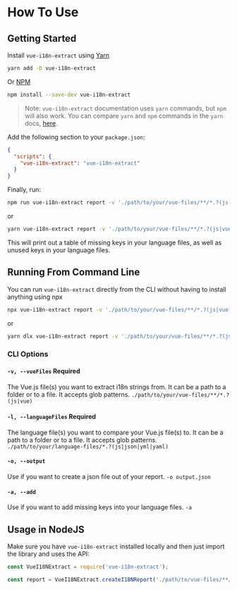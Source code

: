 # How To Use
## Getting Started

Install `vue-i18n-extract` using [Yarn](https://yarnpkg.com)
```sh
yarn add -D vue-i18n-extract
```
Or [NPM](https://www.npmjs.com/)
```sh
npm install --save-dev vue-i18n-extract
```

> Note: `vue-i18n-extract` documentation uses `yarn` commands, but `npm` will also work. You can compare `yarn` and `npm` commands in the `yarn` docs, [here](https://yarnpkg.com/en/docs/migrating-from-npm#toc-cli-commands-comparison).

Add the following section to your `package.json`:
```json
{
  "scripts": {
    "vue-i18n-extract": "vue-i18n-extract"
  }
}
```

Finally, run:

```sh
npm run vue-i18n-extract report -v './path/to/your/vue-files/**/*.?(js|vue)' -l './path/to/your/language-files/*.?(js|json|yml|yaml)'
```
or

```sh
yarn vue-i18n-extract report -v './path/to/your/vue-files/**/*.?(js|vue)' -l './path/to/your/language-files/*.?(js|json|yml|yaml)'
```

This will print out a table of missing keys in your language files, as well as unused keys in your language files.

## Running From Command Line

You can run `vue-i18n-extract` directly from the CLI without having to install anything using npx

```sh
npx vue-i18n-extract report -v './path/to/your/vue-files/**/*.?(js|vue)' -l './path/to/your/language-files/*.?(js|json|yml|yaml)'
```

or

```sh
yarn dlx vue-i18n-extract report -v './path/to/your/vue-files/**/*.?(js|vue)' -l './path/to/your/language-files/*.?(js|json|yml|yaml)'
```

### CLI Options

#### `-v, --vueFiles` Required
The Vue.js file(s) you want to extract i18n strings from. It can be a path to a folder or to a file. It accepts glob patterns.
`./path/to/your/vue-files/**/*.?(js|vue)`

#### `-l, --languageFiles` Required
The language file(s) you want to compare your Vue.js file(s) to. It can be a path to a folder or to a file. It accepts glob patterns.
`./path/to/your/language-files/*.?(js|json|yml|yaml)`

#### `-o, --output`
Use if you want to create a json file out of your report.
`-o output.json`

#### `-a, --add`
Use if you want to add missing keys into your language files.
`-a`

## Usage in NodeJS
Make sure you have `vue-i18n-extract` installed locally and then just import the library and uses the API:

```js
const VueI18NExtract = require('vue-i18n-extract');

const report = VueI18NExtract.createI18NReport('./path/to/vue-files/**/*.?(js|vue)', './path/to/language-files/*.?(js|json|yml|yaml)');
```
